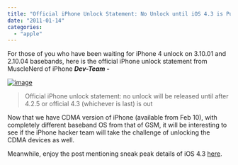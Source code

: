 ```yaml
---
title: "Official iPhone Unlock Statement: No Unlock until iOS 4.3 is Public"
date: "2011-01-14"
categories: 
  - "apple"
---
```


For those of you who have been waiting for iPhone 4 unlock on 3.10.01 and 2.10.04 basebands, here is the official iPhone unlock statement from MuscleNerd of iPhone _**Dev-Team -**_  
  
[![image](http://lh4.ggpht.com/_40bmzDo_mBs/TTA4PPbHk-I/AAAAAAAABtc/zLEEXVEhPlE/image_thumb%5B1%5D.png?imgmax=800 "image")](http://lh4.ggpht.com/_40bmzDo_mBs/TTA4OZF6zTI/AAAAAAAABtY/m6hIAbi7LuY/s1600-h/image%5B3%5D.png)  
  

> Official iPhone unlock statement: no unlock will be released until after 4.2.5 or official 4.3 (whichever is last) is out

Now that we have CDMA version of iPhone (available from Feb 10), with completely different baseband OS from that of GSM, it will be interesting to see if the iPhone hacker team will take the challenge of unlocking the CDMA devices as well.  
  
Meanwhile, enjoy the post mentioning sneak peak details of iOS 4.3 [here](http://www.cosmogeek.info/2011/01/whats-new-in-ios-43.html).

